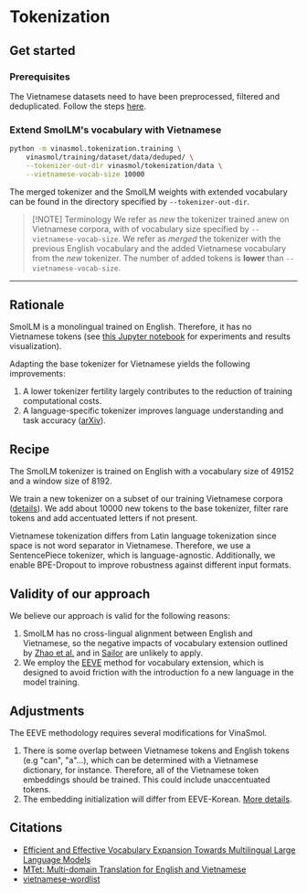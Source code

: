 # Tokenization

## Get started

### Prerequisites

The Vietnamese datasets need to have been preprocessed, filtered and deduplicated. Follow the steps [here](../training/dataset/README.md).

### Extend SmolLM's vocabulary with Vietnamese

```bash
python -m vinasmol.tokenization.training \
    vinasmol/training/dataset/data/deduped/ \
    --tokenizer-out-dir vinasmol/tokenization/data \
    --vietnamese-vocab-size 10000
```

The merged tokenizer and the SmolLM weights with extended vocabulary can be found in the
directory specified by `--tokenizer-out-dir`.

> [!NOTE] Terminology
> We refer as *new* the tokenizer trained anew on Vietnamese corpora, with of vocabulary size specified by `--vietnamese-vocab-size`.
> We refer as *merged* the tokenizer with the previous English vocabulary and the added Vietnamese vocabulary from the *new* tokenizer. The number of added tokens is **lower** than `--vietnamese-vocab-size`.

---

## Rationale

SmolLM is a monolingual trained on English. Therefore, it has no Vietnamese tokens (see [this Jupyter notebook](./language_exploration_smollm.ipynb) for experiments and results visualization).

Adapting the base tokenizer for Vietnamese yields the following improvements:
1. A lower tokenizer fertility largely contributes to the reduction of training computational costs.
2. A language-specific tokenizer improves language understanding and task accuracy ([arXiv](https://arxiv.org/abs/2502.12560v2)).

## Recipe

The SmolLM tokenizer is trained on English with a vocabulary size of 49152 and a window size of 8192.

We train a new tokenizer on a subset of our training Vietnamese corpora ([details](../training/dataset/README.md)). We add about 10000 new tokens to the base tokenizer, filter rare tokens and add accentuated letters if not present.

Vietnamese tokenization differs from Latin language tokenization since space is not word separator in Vietnamese. Therefore, we use a SentencePiece tokenizer, which is language-agnostic. Additionally, we enable BPE-Dropout to improve robustness against different input formats.

## Validity of our approach

We believe our approach is valid for the following reasons:

1. SmolLM has no cross-lingual alignment between English and Vietnamese, so the negative impacts of vocabulary extension outlined by [Zhao et al.](https://arxiv.org/abs/2401.01055) and in [Sailor](https://arxiv.org/abs/2404.03608) are unlikely to apply.
2. We employ the [EEVE](https://arxiv.org/abs/2402.14714v1) method for vocabulary extension, which is designed to avoid friction with the introduction fo a new language in the model training.

## Adjustments

The EEVE methodology requires several modifications for VinaSmol.

1. There is some overlap between Vietnamese tokens and English tokens (e.g "can", "a"...), which can be determined with a Vietnamese dictionary, for instance. Therefore, all of the Vietnamese token embeddings should be trained. This could include unaccentuated tokens.
2. The embedding initialization will differ from EEVE-Korean. [More details](../training/README.md#embedding-initialization).

## Citations

- [Efficient and Effective Vocabulary Expansion Towards Multilingual Large Language Models](https://arxiv.org/abs/2402.14714v1)
- [MTet: Multi-domain Translation for English and Vietnamese](https://doi.org/10.48550/arxiv.2210.05610)
- [vietnamese-wordlist](https://github.com/duyet/vietnamese-wordlist)
